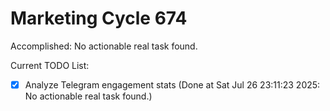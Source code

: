 # Marketing Cycle 674

Accomplished: No actionable real task found.

Current TODO List:

- [x] Analyze Telegram engagement stats  (Done at Sat Jul 26 23:11:23 2025: No actionable real task found.)